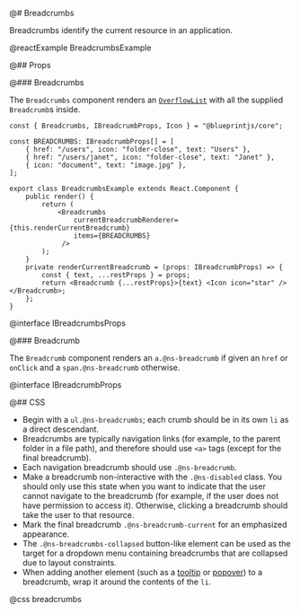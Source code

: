 @# Breadcrumbs

Breadcrumbs identify the current resource in an application.

@reactExample BreadcrumbsExample

@## Props

@### Breadcrumbs

The `Breadcrumbs` component renders an [`OverflowList`](#core/components/overflow-list) with all
the supplied `Breadcrumb`s inside.

```tsx
const { Breadcrumbs, IBreadcrumbProps, Icon } = "@blueprintjs/core";

const BREADCRUMBS: IBreadcrumbProps[] = [
    { href: "/users", icon: "folder-close", text: "Users" },
    { href: "/users/janet", icon: "folder-close", text: "Janet" },
    { icon: "document", text: "image.jpg" },
];

export class BreadcrumbsExample extends React.Component {
    public render() {
        return (
            <Breadcrumbs
                currentBreadcrumbRenderer={this.renderCurrentBreadcrumb}
                items={BREADCRUMBS}
             />
        );
    }
    private renderCurrentBreadcrumb = (props: IBreadcrumbProps) => {
        const { text, ...restProps } = props;
        return <Breadcrumb {...restProps}>{text} <Icon icon="star" /></Breadcrumb>;
    };
}
```

@interface IBreadcrumbsProps

@### Breadcrumb

The `Breadcrumb` component renders an `a.@ns-breadcrumb` if given an `href` or `onClick` and a
`span.@ns-breadcrumb` otherwise.

@interface IBreadcrumbProps

@## CSS

* Begin with a `ul.@ns-breadcrumbs`; each crumb should be in its own `li` as a direct descendant.
* Breadcrumbs are typically navigation links (for example, to the parent folder in a file path), and
therefore should use `<a>` tags (except for the final breadcrumb).
* Each navigation breadcrumb should use `.@ns-breadcrumb`.
* Make a breadcrumb non-interactive with the `.@ns-disabled` class. You should only use this
state when you want to indicate that the user cannot navigate to the breadcrumb (for example, if
the user does not have permission to access it). Otherwise, clicking a breadcrumb should take the
user to that resource.
* Mark the final breadcrumb `.@ns-breadcrumb-current` for an emphasized appearance.
* The `.@ns-breadcrumbs-collapsed` button-like element can be used as the target for a dropdown menu
containing breadcrumbs that are collapsed due to layout constraints.
* When adding another element (such as a [tooltip](#core/components/tooltip) or
[popover](#core/components/popover)) to a breadcrumb, wrap it around the contents of the `li`.

@css breadcrumbs
